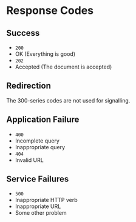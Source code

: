 # Response Codes

## Success

* `200`
 * OK (Everything is good)
* `202`
 * Accepted (The document is accepted)

## Redirection

The 300-series codes are not used for signalling.

## Application Failure

* `400`
 * Incomplete query
 * Inappropriate query
* `404`
 * Invalid URL

## Service Failures

* `500`
 * Inappropriate HTTP verb
 * Inappropriate URL
 * Some other problem
